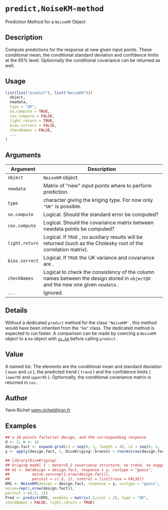 # `predict,NoiseKM-method`

Prediction Method for a `NoiseKM` Object


## Description

Compute predictions for the response at new given input
 points. These conditional mean, the conditional standard deviation
 and confidence limits at the 95% level. Optionnally the
 conditional covariance can be returned as well.


## Usage

```r
list(list("predict"), list("NoiseKM"))(
  object,
  newdata,
  type = "UK",
  se.compute = TRUE,
  cov.compute = FALSE,
  light.return = TRUE,
  bias.correct = FALSE,
  checkNames = FALSE,
  ...
)
```


## Arguments

Argument      |Description
------------- |----------------
`object`     |     `NoiseKM` object.
`newdata`     |     Matrix of "new" input points where to perform prediction.
`type`     |     character giving the kriging type. For now only `"UK"` is possible.
`se.compute`     |     Logical. Should the standard error be computed?
`cov.compute`     |     Logical. Should the covariance matrix between newdata points be computed?
`light.return`     |     Logical. If `TRUE` , no auxiliary results will be returned (such as the Cholesky root of the correlation matrix).
`bias.correct`     |     Logical. If `TRUE` the UK variance and covariance are .
`checkNames`     |     Logical to check the consistency of the column names between the design stored in `object@X` and the new one given `newdata` .
`...`     |     Ignored.


## Details

Without a dedicated `predict` method for the class
 `"NoiseKM"` , this method would have been inherited from the
 `"km"` class. The dedicated method is expected to run faster.
 A comparison can be made by coercing a `NoiseKM` object to a
 `km` object with [`as.km`](#as.km) before calling
 `predict` .


## Value

A named list. The elements are the conditional mean and
 standard deviation ( `mean` and `sd` ), the predicted
 trend ( `trend` ) and the confidence limits ( `lower95` 
 and `upper95` ). Optionnally, the conditional covariance matrix
 is returned in `cov` .


## Author

Yann Richet yann.richet@irsn.fr


## Examples

```r
## a 16-points factorial design, and the corresponding response
d <- 2; n <- 16
design.fact <- expand.grid(x1 = seq(0, 1, length = 4), x2 = seq(0, 1, length = 4))
y <- apply(design.fact, 1, DiceKriging::branin) + rnorm(nrow(design.fact))

## library(DiceKriging)
## kriging model 1 : matern5_2 covariance structure, no trend, no nugget
## m1 <- km(design = design.fact, response = y, covtype = "gauss",
##          noise.var=rep(1,nrow(design.fact)),
##          parinit = c(.5, 1), control = list(trace = FALSE))
KM1 <- NoiseKM(design = design.fact, response = y, covtype = "gauss",
noise=rep(1,nrow(design.fact)),
parinit = c(.5, 1))
Pred <- predict(KM1, newdata = matrix(.5,ncol = 2), type = "UK",
checkNames = FALSE, light.return = TRUE)
```


